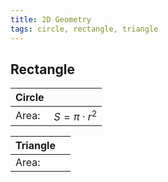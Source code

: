 ```yaml
---
title: 2D Geometry
tags: circle, rectangle, triangle
---
```





## Rectangle

| Circle | |
|---|---|
| Area: | $S = \pi \cdot r^2$ |


| Triangle | |
|---|---|
| Area: |  |
